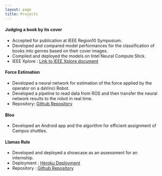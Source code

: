 ```yaml
---
layout: page
title: Projects
---
```


#### Judging a book by its cover
  - Accepted for publication at IEEE Region10 Symposium.
  - Developed and compared model performances for the classification of books into genres based on their cover images.
  - Compiled and deployed the models on Intel Neural Compute Stick.
  - IEEE Xplore : [Link to IEEE Xplore document](https://ieeexplore.ieee.org/document/8971238)

#### Force Estimation
  - Developed a neural network for estimation of the force applied by the operator on a daVinci Robot.
  - Developed a pipeline to read data from ROS and then transfer the neural network results to the robot in real time.
  - Repository: [Github Repository](https://github.com/Naman-sopho/ForceEstimation)

#### Bloo
  - Developed an Android app and the algorithm for efficient assignment of Campus shuttles.

#### Llamas Rule
  - Developed and deployed a showcase as an assessment for an internship.
  - Deployment : [Heroku Deployment](http://llamas-rule.herokuapp.com/)
  - Repository : [Github Repository](https://github.com/Naman-sopho/llamas_rule)
